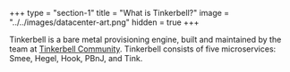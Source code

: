 +++
type = "section-1"
title = "What is Tinkerbell?"
image = "../../images/datacenter-art.png"
hidden = true
+++

Tinkerbell is a bare metal provisioning engine, built and maintained by the team at <a href="https://tinkerbell.org/community/">Tinkerbell Community</a>.
Tinkerbell consists of five microservices: Smee, Hegel, Hook, PBnJ, and Tink.
